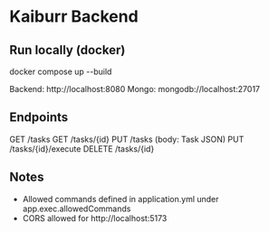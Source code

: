 # Kaiburr Backend

## Run locally (docker)
docker compose up --build

Backend: http://localhost:8080
Mongo: mongodb://localhost:27017

## Endpoints
GET /tasks
GET /tasks/{id}
PUT /tasks  (body: Task JSON)
PUT /tasks/{id}/execute
DELETE /tasks/{id}

## Notes
- Allowed commands defined in application.yml under app.exec.allowedCommands
- CORS allowed for http://localhost:5173
